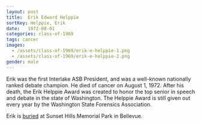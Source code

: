 ```yaml
---
layout: post
title:  Erik Edward Helppie
sortKey: Helppie, Erik
date:   1972-08-01
categories: class-of-1969
tags: cancer
images:
  - /assets/class-of-1969/erik-e-helppie-1.png
  - /assets/class-of-1969/erik-e-helppie-2.png
gender: male
---
```

Erik was the first Interlake ASB President, and was a well-known nationally ranked debate champion. He died of cancer on August 1, 1972. After his death, the Erik Helppie Award was created to honor the top senior in speech and debate in the state of Washington. The Helppie Award is still given out every year by the Washington State Forensics Association.

Erik is [buried](https://www.findagrave.com/memorial/7107614/erik-edvard-helppie) at Sunset Hills Memorial Park in Bellevue.
